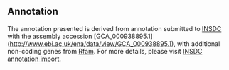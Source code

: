 
Annotation
----------

The annotation presented is derived from annotation submitted to
[INSDC](http://www.insdc.org) with the assembly accession [GCA\_000938895.1]
(http://www.ebi.ac.uk/ena/data/view/GCA_000938895.1),
with additional non-coding genes from
[Rfam](http://rfam.xfam.org/). For more details, please visit [INSDC
annotation import](http://ensemblgenomes.org/info/data/insdc_annotation).
